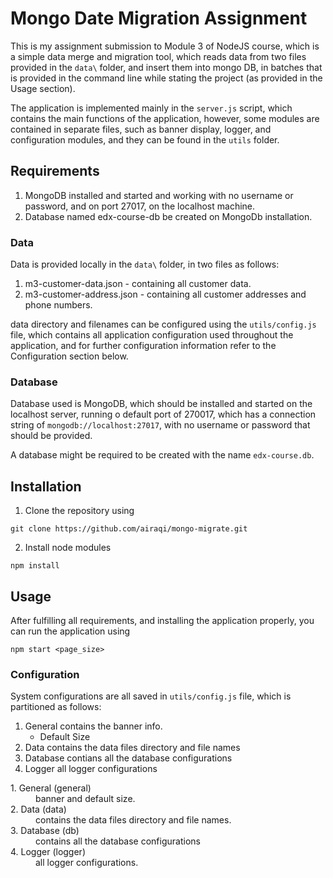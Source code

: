 # Mongo Date Migration Assignment

This is my assignment submission to Module 3 of NodeJS course, which is a simple data merge and migration tool, which reads data from two files provided in the ```data\``` folder, and insert them into mongo DB, in batches that is provided in the command line while stating the project (as provided in the Usage section).

The application is implemented mainly in the ```server.js``` script, which contains the main functions of the application, however, some modules are contained in separate files, such as banner display, logger, and configuration modules, and they can be found in the ```utils``` folder.

## Requirements

1. MongoDB installed and started and working with no username or password, and on port 27017, on the localhost machine.
2. Database named edx-course-db be created on MongoDb installation.

### Data

Data is provided locally in the ```data\``` folder, in two files as follows:

1. m3-customer-data.json - containing all customer data.
2. m3-customer-address.json - containing all customer addresses and phone numbers.

data directory and filenames can be configured using the ```utils/config.js``` file, which contains all application configuration used throughout the application, and for further configuration information refer to the Configuration section below.

### Database

Database used is MongoDB, which should be installed and started on the localhost server, running o default port of 270017, which has a connection string of ```mongodb://localhost:27017```, with no username or password that should be provided.

A database might be required to be created with the name ```edx-course.db```.

## Installation

1. Clone the repository using 

```
git clone https://github.com/airaqi/mongo-migrate.git
```

2. Install node modules
```
npm install
```


## Usage

After fulfilling all requirements, and installing the application properly, you can run the application using 
```
npm start <page_size>
```

### Configuration

System configurations are all saved in ```utils/config.js``` file, which is partitioned as follows:

1. General  contains the banner info.
    * Default Size 
2. Data     contains the data files directory and file names
3. Database contians all the database configurations
4. Logger   all logger configurations 

<dl>
    <DT>1. General (general)<DD>banner and default size.
    <DT>2. Data (data)<DD>contains the data files directory and file names.
    <DT>3. Database (db) <DD>contains all the database configurations
    <dt>4. Logger (logger) <DD>all logger configurations.
</dl>
